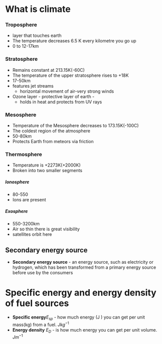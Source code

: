 # What is climate
### Troposphere
- layer that touches earth
- The temperature decreases 6.5 K every kilometre you go up
- 0 to 12-17km
### Stratosphere
- Remains constant at 213.15K(-60C)
- The temperature of the upper stratosphere rises to +18K
- 17-50km
- features jet streams
	- horizontal movement of air-very strong winds
- Ozone layer - protective layer of earth -
	- holds in heat and protects from UV rays
### Mesosphere
- Temperature of the Mesosphere decreases to 173.15K(-100C)
- The coldest region of the atmosphere
- 50-80km
- Protects Earth from meteors via friction
### Thermosphere
- Temperature is +2273K(+2000K)
- Broken into two smaller segments
##### Ionosphere
- 80-550
- Ions are present
##### Exosphere
- 550-3200km
- Air so thin there is great visibility
- satellites orbit here
## Secondary energy source
- **Secondary energy source** - an energy source, such as electricity or hydrogen, which has been transformed from a primary energy source before use by the consumers
# Specific energy and energy density of fuel sources
- **Specific energy**$E_{sp}$  - how much energy (J ) you can get per unit mass(kg) from a fuel. $Jkg^{-1}$
- **Energy density** $E_{D}$ - is how much energy you can get per unit volume. $Jm^{-1}$
